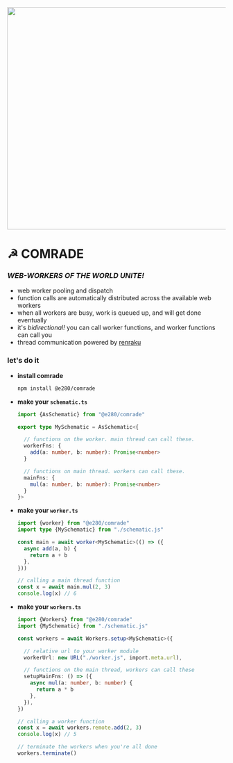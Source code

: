 
<div align="center"><img alt="" width="512" src="./assets/comrade.avif"/></div>

# ☭ COMRADE

### *WEB-WORKERS OF THE WORLD UNITE!*
- web worker pooling and dispatch
- function calls are automatically distributed across the available web workers
- when all workers are busy, work is queued up, and will get done eventually
- it's *bidirectional!* you can call worker functions, and worker functions can call you
- thread communication powered by [renraku](https://github.com/chase-moskal/renraku)

### let's do it
- **install comrade**
  ```sh
  npm install @e280/comrade
  ```
- **make your `schematic.ts`**
  ```ts
  import {AsSchematic} from "@e280/comrade"

  export type MySchematic = AsSchematic<{

    // functions on the worker. main thread can call these.
    workerFns: {
      add(a: number, b: number): Promise<number>
    }

    // functions on main thread. workers can call these.
    mainFns: {
      mul(a: number, b: number): Promise<number>
    }
  }>
  ```
- **make your `worker.ts`**
  ```ts
  import {worker} from "@e280/comrade"
  import type {MySchematic} from "./schematic.js"

  const main = await worker<MySchematic>(() => ({
    async add(a, b) {
      return a + b
    },
  }))

  // calling a main thread function
  const x = await main.mul(2, 3)
  console.log(x) // 6
  ```
- **make your `workers.ts`**
  ```ts
  import {Workers} from "@e280/comrade"
  import {MySchematic} from "./schematic.js"

  const workers = await Workers.setup<MySchematic>({

    // relative url to your worker module
    workerUrl: new URL("./worker.js", import.meta.url),

    // functions on the main thread, workers can call these
    setupMainFns: () => ({
      async mul(a: number, b: number) {
        return a * b
      },
    }),
  })

  // calling a worker function
  const x = await workers.remote.add(2, 3)
  console.log(x) // 5

  // terminate the workers when you're all done
  workers.terminate()
  ```

